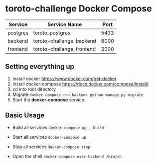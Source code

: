 # toroto-challenge Docker Compose

|Service| Service Name | Port |
|---|---|---|
| postgres | toroto_postgres | 5432 |
| backend | toroto-challenge_backend | 8000 |
| frontend | toroto-challenge_frontend | 3000 |

## Setting everything up

1. Install docker https://www.docker.com/get-docker
3. Install docker-compose https://docs.docker.com/compose/install/
4. cd into root directory
5. Migrate `docker-compose run backend python manage.py migrate`
6. Start the **docker-compose** service.

## Basic Usage

- Build all services `docker-compose up --build`

- Start all services `docker-compose up`

- Stop all services `docker-compose stop`

- Open the shell `docker-compose exec backend /bin/sh`
